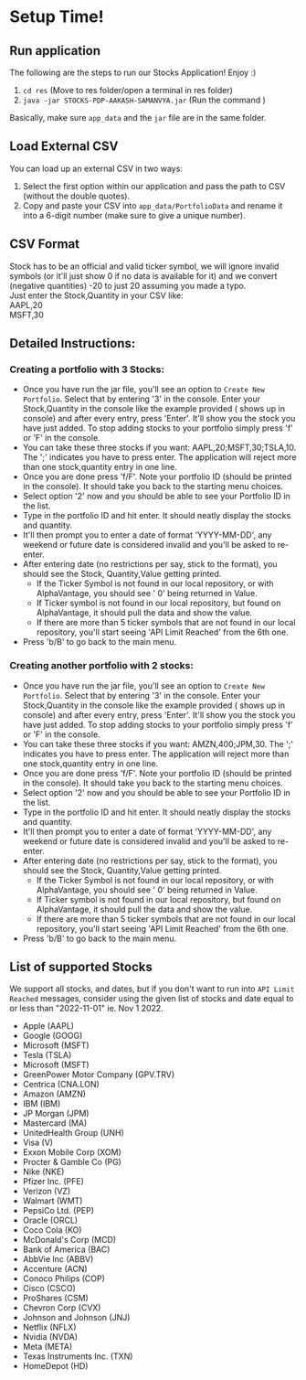 # Setup Time!

## Run application

The following are the steps to run our Stocks Application! Enjoy :)

1. `cd res` (Move to res folder/open a terminal in res folder)
2. `java -jar STOCKS-PDP-AAKASH-SAMANVYA.jar` (Run the command )

Basically, make sure `app_data` and the `jar` file are in the same folder.

## Load External CSV

You can load up an external CSV in two ways:

1. Select the first option within our application and pass the path to CSV (without the double
   quotes).
2. Copy and paste your CSV into `app_data/PortfolioData` and rename it into a 6-digit number (make
   sure to give a unique number).

## CSV Format

Stock has to be an official and valid ticker symbol, we will ignore invalid symbols (or it'll just
show 0 if no data
is available for it) and we convert (negative quantities) -20 to just 20 assuming you made a typo.
<br>
Just enter the Stock,Quantity in your CSV like:<br>
AAPL,20<br>
MSFT,30

## Detailed Instructions:

### Creating a portfolio with 3 Stocks:

- Once you have run the jar file, you'll see an option to `Create New Portfolio`. Select that by
  entering '3' in the console. Enter your Stock,Quantity in the console like the example provided (
  shows up in console) and after every entry, press 'Enter'. It'll show you the stock you have just
  added. To stop adding stocks to your portfolio simply press 'f' or 'F' in the console.
- You can take these three stocks if you want: AAPL,20;MSFT,30;TSLA,10. The ';' indicates you have
  to press enter. The application will reject more than one stock,quantity entry in one line.
- Once you are done press 'f/F'. Note your portfolio ID (should be printed in the console). It should
  take you back to the starting menu choices.
- Select option '2' now and you should be able to see your Portfolio ID in the list.
- Type in the portfolio ID and hit enter. It should neatly display the stocks and quantity.
- It'll then prompt you to enter a date of format 'YYYY-MM-DD', any weekend or future date is
  considered invalid and you'll be asked to re-enter.
- After entering date (no restrictions per say, stick to the format), you should see the Stock,
  Quantity,Value getting printed.
    - If the Ticker Symbol is not found in our local repository, or with AlphaVantage, you should
      see '
      0' being returned in Value.
    - If Ticker symbol is not found in our local repository, but found on AlphaVantage, it should
      pull
      the data and show the value.
    - If there are more than 5 ticker symbols that are not found in our local repository, you'll
      start
      seeing 'API Limit Reached' from the 6th one.
- Press 'b/B' to go back to the main menu.

### Creating another portfolio with 2 stocks:

- Once you have run the jar file, you'll see an option to `Create New Portfolio`. Select that by
  entering '3' in the console. Enter your Stock,Quantity in the console like the example provided (
  shows up in console) and after every entry, press 'Enter'. It'll show you the stock you have just
  added. To stop adding stocks to your portfolio simply press 'f' or 'F' in the console.
- You can take these three stocks if you want: AMZN,400;JPM,30. The ';' indicates you have
  to press enter. The application will reject more than one stock,quantity entry in one line.
- Once you are done press 'f/F'. Note your portfolio ID (should be printed in the console). It
  should
  take you back to the starting menu choices.
- Select option '2' now and you should be able to see your Portfolio ID in the list.
- Type in the portfolio ID and hit enter. It should neatly display the stocks and quantity.
- It'll then prompt you to enter a date of format 'YYYY-MM-DD', any weekend or future date is
  considered invalid and you'll be asked to re-enter.
- After entering date (no restrictions per say, stick to the format), you should see the Stock,
  Quantity,Value getting printed.
    - If the Ticker Symbol is not found in our local repository, or with AlphaVantage, you should
      see '
      0' being returned in Value.
    - If Ticker symbol is not found in our local repository, but found on AlphaVantage, it should
      pull
      the data and show the value.
    - If there are more than 5 ticker symbols that are not found in our local repository, you'll
      start
      seeing 'API Limit Reached' from the 6th one.
- Press 'b/B' to go back to the main menu.

## List of supported Stocks

We support all stocks, and dates, but if you don't want to run into `API Limit Reached` messages,
consider using the given list of stocks and date equal to or less than "2022-11-01" ie. Nov 1 2022.

- Apple (AAPL)
- Google (GOOG)
- Microsoft (MSFT)
- Tesla (TSLA)
- Microsoft (MSFT)
- GreenPower Motor Company (GPV.TRV)
- Centrica (CNA.LON)
- Amazon (AMZN)
- IBM (IBM)
- JP Morgan (JPM)
- Mastercard (MA)
- UnitedHealth Group (UNH)
- Visa (V)
- Exxon Mobile Corp (XOM)
- Procter & Gamble Co (PG)
- Nike (NKE)
- Pfizer Inc. (PFE)
- Verizon (VZ)
- Walmart (WMT)
- PepsiCo Ltd. (PEP)
- Oracle (ORCL)
- Coco Cola (KO)
- McDonald's Corp (MCD)
- Bank of America (BAC)
- AbbVie Inc (ABBV)
- Accenture (ACN)
- Conoco Philips (COP)
- Cisco (CSCO)
- ProShares (CSM)
- Chevron Corp (CVX)
- Johnson and Johnson (JNJ)
- Netflix (NFLX)
- Nvidia (NVDA)
- Meta (META)
- Texas Instruments Inc. (TXN)
- HomeDepot (HD)